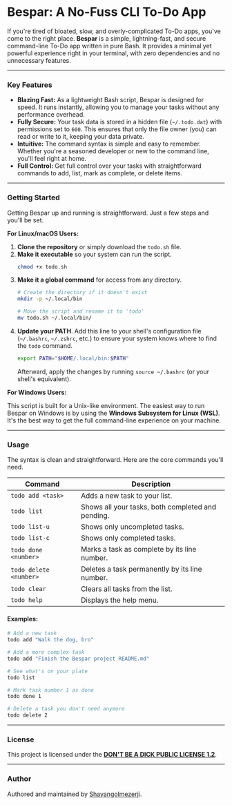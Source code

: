 # Bespar: A No-Fuss CLI To-Do App

If you're tired of bloated, slow, and overly-complicated To-Do apps, you've come to the right place. **Bespar** is a simple, lightning-fast, and secure command-line To-Do app written in pure Bash. It provides a minimal yet powerful experience right in your terminal, with zero dependencies and no unnecessary features.

---

### Key Features

* **Blazing Fast:** As a lightweight Bash script, Bespar is designed for speed. It runs instantly, allowing you to manage your tasks without any performance overhead.
* **Fully Secure:** Your task data is stored in a hidden file (`~/.todo.dat`) with permissions set to `600`. This ensures that only the file owner (you) can read or write to it, keeping your data private.
* **Intuitive:** The command syntax is simple and easy to remember. Whether you're a seasoned developer or new to the command line, you'll feel right at home.
* **Full Control:** Get full control over your tasks with straightforward commands to add, list, mark as complete, or delete items.

---

### Getting Started

Getting Bespar up and running is straightforward. Just a few steps and you'll be set.

**For Linux/macOS Users:**

1.  **Clone the repository** or simply download the `todo.sh` file.
2.  **Make it executable** so your system can run the script.
    ```bash
    chmod +x todo.sh
    ```
3.  **Make it a global command** for access from any directory.
    ```bash
    # Create the directory if it doesn't exist
    mkdir -p ~/.local/bin
    
    # Move the script and rename it to 'todo'
    mv todo.sh ~/.local/bin/
    ```
4.  **Update your PATH**. Add this line to your shell's configuration file (`~/.bashrc`, `~/.zshrc`, etc.) to ensure your system knows where to find the `todo` command.
    ```bash
    export PATH="$HOME/.local/bin:$PATH"
    ```
    Afterward, apply the changes by running `source ~/.bashrc` (or your shell's equivalent).

**For Windows Users:**

This script is built for a Unix-like environment. The easiest way to run Bespar on Windows is by using the **Windows Subsystem for Linux (WSL)**. It's the best way to get the full command-line experience on your machine.

---

### Usage

The syntax is clean and straightforward. Here are the core commands you'll need.

| Command               | Description                                           |
| --------------------- | ----------------------------------------------------- |
| `todo add <task>`     | Adds a new task to your list.                         |
| `todo list`           | Shows all your tasks, both completed and pending.     |
| `todo list-u`         | Shows only uncompleted tasks.                         |
| `todo list-c`         | Shows only completed tasks.                           |
| `todo done <number>`  | Marks a task as complete by its line number.          |
| `todo delete <number>`| Deletes a task permanently by its line number.        |
| `todo clear`          | Clears all tasks from the list.                       |
| `todo help`           | Displays the help menu.                               |

#### Examples:

```bash
# Add a new task
todo add "Walk the dog, bro"

# Add a more complex task
todo add "Finish the Bespar project README.md"

# See what's on your plate
todo list

# Mark task number 1 as done
todo done 1

# Delete a task you don't need anymore
todo delete 2
````

-----

### License

This project is licensed under the [**DON'T BE A DICK PUBLIC LICENSE 1.2**](https://github.com/phuu/dont-be-a-dick-license/blob/master/LICENSE.txt).

-----

### Author

Authored and maintained by [Shayangolmezerji](https://github.com/shayangolmezerji).

```
```
